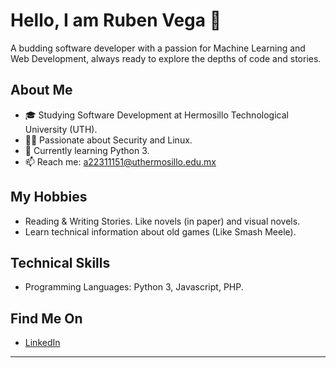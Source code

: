 # Hello, I am Ruben Vega 👋
A budding software developer with a passion for Machine Learning and Web Development, always ready to explore the depths of code and stories.

## About Me
- 🎓 Studying Software Development at Hermosillo Technological University (UTH).
- 👨‍💻 Passionate about Security and Linux.
- 🌱 Currently learning Python 3.
- 📫 Reach me: a22311151@uthermosillo.edu.mx

## My Hobbies
- Reading & Writing Stories. Like novels (in paper) and visual novels.
- Learn technical information about old games (Like Smash Meele).

## Technical Skills
- Programming Languages: Python 3, Javascript, PHP.

## Find Me On
- [LinkedIn](https://www.linkedin.com/in/ruben-bernardo-ruiz-vega-237791295/)
---

